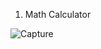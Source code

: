 1) Math Calculator

![Capture](https://user-images.githubusercontent.com/95405604/155185098-a2847247-e572-464f-897e-371fedb16fd7.png)
